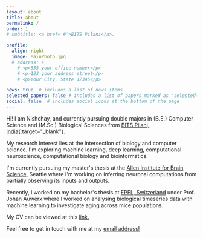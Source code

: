 ```yaml
---
layout: about
title: about
permalink: /
order: 1
# subtitle: <a href='#'>BITS Pilani</a>.

profile:
  align: right
  image: MainPhoto.jpg
  # address: >
    # <p>555 your office number</p>
    # <p>123 your address street</p>
    # <p>Your City, State 12345</p>

news: true  # includes a list of news items
selected_papers: false # includes a list of papers marked as "selected={true}"
social: false  # includes social icons at the bottom of the page
---
```


Hi! I am Nishchay, and currently pursuing double majors in (B.E.) Computer Science and (M.Sc.) Biological Sciences from [BITS Pilani, India](https://www.bits-pilani.ac.in/){:target="\_blank"}.


My research interest lies at the intersection of biology and computer science. I'm exploring machine learning, deep learning, computational neuroscience, computational biology and bioinformatics. 

<!-- Thesis at Allen -->
I'm currently pursuing my master's thesis at the [Allen Institute for Brain Science](https://alleninstitute.org/), Seattle where I'm working on inferring neuronal computations from partially observing its inputs and outputs. 

<!-- Thesis at EPFL -->
Recently, I worked on my bachelor's thesis at [EPFL, Switzerland](https://www.epfl.ch/) under Prof. Johan Auwerx where I worked on analysing biological timeseries data with machine learning to investigate aging across mice populations. 

<!-- NMA TAs -->

<!-- I most recently parcipated at the [Neuromatch Academy](https://www.neuromatchacademy.org/), a summer school on computational neuroscience. I worked on various computational tools and their applications for real-world neuroscience problems. 
I also worked on the [Human Connectome Project (HCP)](https://www.humanconnectome.org/study/hcp-young-adult/data-releases) dataset to analyze neural patterns in face and shape recognition in the human brain.

I previously worked at the [RWTH Aachen University](https://www.rwth-aachen.de/go/id/a/?lidx=1) as a research intern analyzing protein engineering techniques using machine learning tools. Specifically, I explored directed evolution, a method of selection based on natural evolution to filter specific biophysical properties of the proteins. -->

My CV can be viewed at this [link.](https://drive.google.com/file/d/1uW0SW5H9WgGPyJw4GhzgqJLMxQAp85kI/view?usp=sharing)

Feel free to get in touch with me at my [email address!](mailto:hrdk.bhatnagar@gmail.com)
